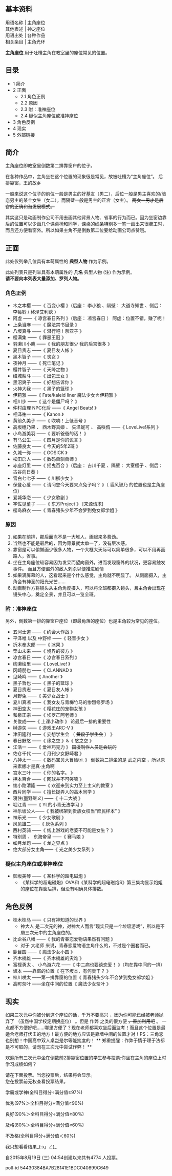 **基本资料**  
---  
用语名称  |  主角座位   
其他表述  |  神之座位   
用语出处  |  各种作品   
相关条目  |  主角光环   
  
**主角座位** 用于吐槽主角在教室里的座位常见的位置。

##  目录

  * 1  简介 
  * 2  正面 
    * 2.1  角色正例 
    * 2.2  原因 
    * 2.3  附：准神座位 
    * 2.4  疑似主角座位或准神座位 
  * 3  角色反例 
  * 4  现实 
  * 5  外部链接 

##  简介

主角座位即教室里倒数第二排靠窗户的位子。

在各种作品中，主角坐在这个位置的现象很是常见，故被吐槽为“主角座位”。  后排靠窗，王的故乡

一般来说这个位子的前位一般是男主的好基友（男二），后位一般是男主喜欢的/暗恋男主的某个女生（女二），而隔壁一般是男主的正宫（女主）。
~~两女一男才是后宫的正确和谐发展模式。~~

其实这只是动画制作公司不用去画其他背景人物、省事的行为而已。因为坐窗边靠后的位置可以少画几个课桌椅和同学，课桌的线条特别多一笔一画出来很费工时，而且还方便看窗外。所以如果主角不是倒数第二位要给动画公司点赞哦。

##  正面

此处仅列举几位具有本萌属性的 **典型人物** 作为示例。

此处列表只是列举具有本萌属性的 **几名** 典型人物  (注)  作为示例。  
**请不要向本列表大量添加、罗列人物。**

###  角色正例

  * 木之本樱  ——《  百变小樱  》（后座：  李小狼  、隔壁：  大道寺知世  、侧后：  李莓铃  /  柊泽艾利欧  ） 
  * 阿虚  ——《  凉宫春日系列  》（后座：  凉宫春日  ）  阿虚：位置不错，赚了呢！ 
  * 上条当麻  ——《  魔法禁书目录  》 
  * 八坂真寻  ——《  潜行吧！奈亚子  》 
  * 樱满集  ——《  罪恶王冠  》 
  * 羽濑川小鹰  ——《  我的朋友很少  我的后宫很多  》 
  * 夏目贵志  ——《  夏目友人帐  》 
  * 黑木智子  ——《  丧女  》 
  * 夜神月  ——《  死亡笔记  》 
  * 樱井智子  ——《  天降之物  》 
  * 结城梨斗  ——《  出包王女  》 
  * 黑沼爽子  ——《  好想告诉你  》 
  * 火神大我  ——《  黑子的篮球  》 
  * 伊莉雅  ——《  Fate/kaleid liner 魔法少女☆伊莉雅  》 
  * 相川步  ——《  这个是僵尸吗？  》 
  * 仲村由理  NPC化后  ——《  Angel Beats!  》 
  * 相泽祐一  ——《  Kanon  》 
  * 黄前久美子  ——《  吹响！上低音号  》 
  * 高坂穗乃果  、  西木野真姬  、  矢泽妮可  、  高咲侑  ——《  LoveLive!系列  》 
  * 小鸟游美羽  ——《  要听爸爸的话！  》 
  * 有马公生  ——《  四月是你的谎言  》 
  * 佐藤良太  ——《  今天的5年2班  》 
  * 久城一弥  ——《  GOSICK  》 
  * 松田启人  ——《  数码兽驯兽师  》 
  * 赤座灯里  ——《  摇曳百合  》（后座：  吉川千夏  、隔壁：  大室樱子  、侧后：  古谷向日葵  ） 
  * 雪白七七子  ——《  川柳少女  》 
  * 保登心爱  ——《  请问您今天要来点兔子吗？  》（  香风智乃  的位置也是主角座位） 
  * 爱城华恋  ——《  少女歌剧  》 
  * 宇佐见堇子  ——《  东方Project  》  [来源请求] 
  * 樱岛麻衣  ——《  青春猪头少年不会梦到兔女郎学姐  》 

###  原因

  1. 如果在前排，那后面岂不是一大堆人，画起来多费劲。 
  2. 当然也不能是最后的，因为背景就太单一了，没有层次感。 
  3. 靠窗是可以偷懒画少很多人物，一个大框大天际可以简单很多，可以不用再画路人，省事。 
  4. 坐在主角座位较容易因为发呆而望向窗外，进而发现窗外的状况，更容易触发事件。  而且方便窗外的敌人刺杀以便推进剧情 
  5. 如果满屏幕的人，这看起来是个什么感觉，主角就不明显了。  从侧面摄入，主角会有神圣的阳光光芒…… 
  6. 动画制作方将镜头从主角角度摄入，可以将全班都摄入镜头，且主角会出现在镜头中心，奠定全景，并且可以一览全班。 

###  附：准神座位

另外，倒数第一排的靠窗户座位（即最角落的座位）也是主角较为常见的座位。

  * 五河士道  ——《  约会大作战  》 
  * 平泽唯  以及  中野梓  ——《  轻音少女  》 
  * 折木奉太郎  ——《  冰果  》 
  * 栗山未来  ——《  境界的彼方  》 
  * 凉宫春日  ——《  凉宫春日系列  》 
  * 绚濑绘里  ——《  LoveLive!  》 
  * 冈崎朋也  ——《  CLANNAD  》 
  * 见崎鸣  ——《  Another  》 
  * 黑子哲也  ——《  黑子的篮球  》 
  * 夏目贵志  ——《  夏目友人帐  》 
  * 月野兔  ——《  美少女战士  》 
  * 夏川真凉  ——《  我女友与青梅竹马的惨烈修罗场  》 
  * 神田空太  ——《  樱花庄的宠物女孩  》 
  * 和泉正宗  ——《  埃罗芒阿老师  》 
  * 关俊成——《  上课小动作  》  论最后一排的重要性 
  * 榊游矢  ——《  游戏王ARC-V  》 
  * 津田隆利  ——《  妄想学生会  （  ~~黄段子学生会~~ ）  》 
  * 春日野悠  ——《  缘之空  》&《  悠之空  》 
  * 江浩一  ——《  爱神巧克力  》 ~~国漫制作人员是会玩的~~
  * 佐仓千代  ——《  月刊少女野崎君  》 
  * 八神太一  ——《  数码宝贝大冒险tri.  》  倒数第二排坐的是  武之内空  ，所以原来素娜才是真·主角啊 
  * 宫水三叶  ——《  你的名字。  》 
  * 押本百合  ——《  网球并不可笑嘛  》 
  * 绫小路清隆  ——《  欢迎来到实力至上主义的教室  》 
  * 西片同学  ——《  擅长捉弄人的高木同学  》 
  * 寝住(墨野继义)  ——《  十二大战  》 
  * 堀江青  ——《  YL的小青无法学习  》 
  * 神乐坂公人——《  我被绑架到贵族女校当“庶民样本”  》 
  * 神乐光  ——《  少女歌剧  》 
  * 风见雄二——《  灰色系列  》 
  * 西村英骑  ——《  线上游戏的老婆不可能是女生？  》 
  * 特别周  、  东海帝皇  ——《  赛马娘  》 
  * 如月龙司  ——《  龙之界点  》 
  * 绝大部分女主角——《  光之美少女系列  》 

###  疑似主角座位或准神座位

  * 御坂美琴  ——《  某科学的超电磁炮  》 
    * 《某科学的超电磁炮》OVA和《某科学的超电磁炮S》第三集均显示炮姐的座位在靠窗后排，但没有明确具体排数。 

##  角色反例

  * 桂木桂马  ——《  只有神知道的世界  》 
    * 神大人  是二次元的神，对神大人而言“现实只是一个垃圾游戏”，所以是不屑三次元中的主角座位的。 
  * 比企谷八幡  ——《  我的青春恋爱物语果然有问题  》 
    * 对于  大老师  来说，青春恋爱物语主角什么的，不过是个圈套而已。 
  * 鹿目圆  ——《  魔法少女小圆  》 
  * 齐木楠雄  ——《  齐木楠雄的灾难  》 
  * 富㭴勇太  、  小鸟游六花  ——《  中二病也要谈恋爱！  》（均在靠中间的一排） 
  * 坂本  ——靠窗的位置《  在下坂本，有何贵干？  》 
  * 梓川咲太  ——第一排靠窗的位置《  青春猪头少年不会梦到兔女郎学姐  》 
  * 高町奈叶  ——坐在中间的位置《  魔法少女奈叶  》 

##  现实

如果三次元中你被分到这个座位的话，千万不要高兴  ，因为你可能已经被老师抛弃了  （虽然中国学校定期换座位）  。但是  作弊  之类的很方便
~~，善加利用吧~~ 。
一点都不方便好吧……哪里方便了？现在老师都喜欢坐后面监考！而且这个位置是最适合老师打伏击的地方！最方便的地方应该是靠墙中间的位置才对！PS：三角恋也别想！中国高中双人桌岂是尔等能揣度的！
** 郑重提醒：作弊于情于理于法都是不可取的，请勿在三次元中尝试作弊！  **

欢迎所有三次元中坐在倒数前2排靠窗位置的学生参与投票:你坐在主角的座位上时学习成绩如何？

请在下面投票。当您投票后，结果将会显示。  
您在投票前无权查看投票结果。

学霸或学神(全科目得分÷满分值≥97%)

优秀(97%＞全科目得分÷满分值≥90%)

良好(90%＞全科目得分÷满分值≥80%)

及格(80%＞全科目得分÷满分值≥60%)

不及格(全科目得分÷满分值＜60%)

我只想看看结果_(:з」∠)_

自2015年8月19日 (三) 04:54创建以来共有4774 人投票。

poll-id 54430384BA7B28141E1BDC040899C649

  